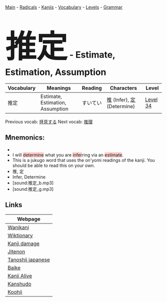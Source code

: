 <style> bigfont {font-size: 100px}</style>
[Main](../README.md) -
[Radicals](../radicals.md) -
[Kanjis](../kanjis.md) -
[Vocabulary](../vocabulary.md) -
[Levels](../levels.md) -
[Grammar](../grammar.md)
# <bigfont> 推定</bigfont> - Estimate, Estimation, Assumption 

| Vocabulary | Meanings | Reading | Characters | Level |
| --- | --- | --- | --- | --- |
| 推定 | Estimate, Estimation, Assumption | すいてい |  [推](../kanjis/推.md) (Infer), [定](../kanjis/定.md) (Determine) | [Level 34](../levels/wk_level34.md) |

Previous vocab: [拝見する](拝見する.md) Next vocab: [推理](推理.md) 

## Mnemonics:

* 
* I will <span style="background-color:#ffcccb"> determine</span> what you are <span style="background-color:#ffcccb"> infer</span>ring via an <span style="background-color:#ffcccb"> estimate</span>.
* This is a jukugo word that uses the on'yomi readings of the kanji. You should be able to read this on your own.
* 推, 定
* Infer, Determine
* [sound:推定_b.mp3]
* [sound:推定_g.mp3]


## Links 

| Webpage |
| --- |
| [Wanikani          ](https://www.wanikani.com/kanji/推定) |
| [Wiktionary        ](https://en.wiktionary.org/wiki/推定) |
| [Kanji damage      ](http://www.kanjidamage.com/kanji/search?utf8=✓&q=推定) |
| [Jitenon           ](https://jitenon.com/kanji/推定) |
| [Tanoshii japanese ](https://www.tanoshiijapanese.com/dictionary/kanji.cfm?k=推定) |
| [Baike             ](https://baike.baidu.com/item/推定) |
| [Kanji Alive       ](https://app.kanjialive.com/推定) |
| [Kanshudo          ](https://www.kanshudo.com/searchmn?q=推定) |
| [Koohii            ](https://kanji.koohii.com/study/kanji/推定) |
